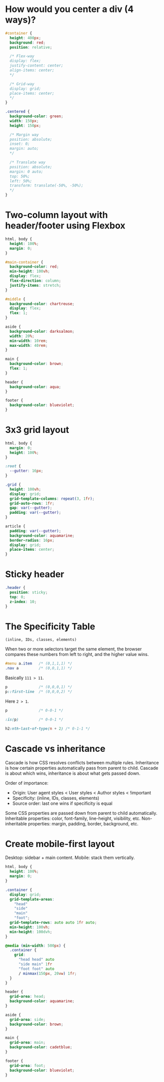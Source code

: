# How would you center a div (4 ways)?

```css
#container {
  height: 400px;
  background: red;
  position: relative;

  /* Flex-way
  display: flex;
  justify-content: center;
  align-items: center;
  */

  /* Grid-way
  display: grid;
  place-items: center;
  */
}

.centered {
  background-color: green;
  width: 150px;
  height: 150px;

  /* Margin way
  position: absolute;
  inset: 0; 
  margin: auto;
  */

  /* Translate way
  position: absolute;
  margin: 0 auto;
  top: 50%;
  left: 50%;
  transform: translate(-50%, -50%);
  */
}
```

# Two-column layout with header/footer using Flexbox

```css
html, body {
  height: 100%;
  margin: 0;
}

#main-container {
  background-color: red;
  min-height: 100vh;
  display: flex;
  flex-direction: column;
  justify-items: stretch;
}

#middle {
  background-color: chartreuse;
  display: flex;
  flex: 1;
}

aside {
  background-color: darksalmon;
  width: 20%;
  min-width: 10rem;
  max-width: 40rem;
}

main {
  background-color: brown;
  flex: 1;
}

header {
  background-color: aqua;
}

footer {
  background-color: blueviolet;
}

```

# 3x3 grid layout

```css
html, body {
  margin: 0;
  height: 100%;
}

:root {
  --gutter: 16px;
}

.grid {
  height: 100vh;
  display: grid;
  grid-template-columns: repeat(3, 1fr);
  grid-auto-rows: 1fr;
  gap: var(--gutter);
  padding: var(--gutter);
}

article {
  padding: var(--gutter);
  background-color: aquamarine;
  border-radius: 16px;
  display: grid;
  place-items: center;
}
```

# Sticky header

```css
.header {
  position: sticky;
  top: 0;
  z-index: 10;
}
```

# The Specificity Table

```
(inline, IDs, classes, elements)
```

When two or more selectors target the same element, the browser compares these numbers from left to right, and the higher value wins.

```css
#menu a.item   /* (0,1,1,1) */
.nav a         /* (0,0,1,1) */
```

Basically `111 > 11`.

```css
p              /* (0,0,0,1) */
p::first-line  /* (0,0,0,2) */
```

Here `2 > 1`.

```css
p              /* 0-0-1 */

:is(p)         /* 0-0-1 */

h2:nth-last-of-type(n + 2) /* 0-1-1 */
```

# Cascade vs inheritance

Cascade is how CSS resolves conflicts between multiple rules. 
Inheritance is how certain properties automatically pass from parent 
to child. Cascade is about which wins, inheritance is about what 
gets passed down.

Order of importance:
* Origin: User agent styles < User styles < Author styles < !important
* Specificity: (inline, IDs, classes, elements)
* Source order: last one wins if specificity is equal

Some CSS properties are passed down from parent to child automatically.
Inheritable properties: color, font-family, line-height, visibility, etc.
Non-inheritable properties: margin, padding, border, background, etc.

# Create mobile-first layout

Desktop: sidebar + main content.
Mobile: stack them vertically.

```css
html, body {
  height: 100%;
  margin: 0;
}

.container {
  display: grid;
  grid-template-areas:
    "head"
    "side"
    "main"
    "foot";
  grid-template-rows: auto auto 1fr auto;
  min-height: 100vh;
  min-height: 100dvh;
}

@media (min-width: 500px) {
  .container {
    grid: 
      "head head" auto
      "side main" 1fr
      "foot foot" auto
      / minmax(150px, 20vw) 1fr;
  }
}

header {
  grid-area: head;
  background-color: aquamarine;
}

aside {
  grid-area: side;
  background-color: brown;
}

main {
  grid-area: main;
  background-color: cadetblue;
}

footer {
  grid-area: foot;
  background-color: blueviolet;
}
```

